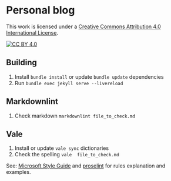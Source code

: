 # Personal blog

This work is licensed under a
[Creative Commons Attribution 4.0 International License][cc-by].

[![CC BY 4.0][cc-by-image]][cc-by]

[cc-by]: http://creativecommons.org/licenses/by/4.0/
[cc-by-image]: https://i.creativecommons.org/l/by/4.0/88x31.png

## Building

1. Install `bundle install` or update `bundle update` dependencies
2. Run `bundle exec jekyll serve --livereload`

## Markdownlint

1. Check markdown `markdownlint file_to_check.md`

## Vale

1. Install or update `vale sync` dictionaries
2. Check the spelling `vale  file_to_check.md`

See: [Microsoft Style Guide](https://docs.microsoft.com/en-us/style-guide) and
[proselint](https://github.com/amperser/proselint/) for rules explanation and examples.
